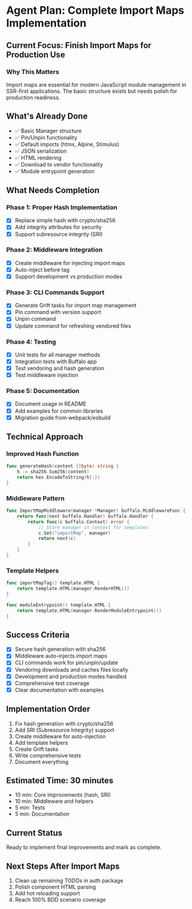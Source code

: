 # Agent Plan: Complete Import Maps Implementation

## Current Focus: Finish Import Maps for Production Use

### Why This Matters
Import maps are essential for modern JavaScript module management in SSR-first applications. The basic structure exists but needs polish for production readiness.

## What's Already Done
- ✅ Basic Manager structure
- ✅ Pin/Unpin functionality
- ✅ Default imports (htmx, Alpine, Stimulus)
- ✅ JSON serialization
- ✅ HTML rendering
- ✅ Download to vendor functionality
- ✅ Module entrypoint generation

## What Needs Completion

### Phase 1: Proper Hash Implementation
- [x] Replace simple hash with crypto/sha256
- [x] Add integrity attributes for security
- [x] Support subresource integrity (SRI)

### Phase 2: Middleware Integration
- [x] Create middleware for injecting import maps
- [x] Auto-inject before </head> tag
- [x] Support development vs production modes

### Phase 3: CLI Commands Support
- [x] Generate Grift tasks for import map management
- [x] Pin command with version support
- [x] Unpin command
- [x] Update command for refreshing vendored files

### Phase 4: Testing
- [x] Unit tests for all manager methods
- [x] Integration tests with Buffalo app
- [x] Test vendoring and hash generation
- [x] Test middleware injection

### Phase 5: Documentation
- [x] Document usage in README
- [x] Add examples for common libraries
- [x] Migration guide from webpack/esbuild

## Technical Approach

### Improved Hash Function
```go
func generateHash(content []byte) string {
    h := sha256.Sum256(content)
    return hex.EncodeToString(h[:])
}
```

### Middleware Pattern
```go
func ImportMapMiddleware(manager *Manager) buffalo.MiddlewareFunc {
    return func(next buffalo.Handler) buffalo.Handler {
        return func(c buffalo.Context) error {
            // Store manager in context for templates
            c.Set("importMap", manager)
            return next(c)
        }
    }
}
```

### Template Helpers
```go
func importMapTag() template.HTML {
    return template.HTML(manager.RenderHTML())
}

func moduleEntrypoint() template.HTML {
    return template.HTML(manager.RenderModuleEntrypoint())
}
```

## Success Criteria
- [x] Secure hash generation with sha256
- [x] Middleware auto-injects import maps
- [x] CLI commands work for pin/unpin/update
- [x] Vendoring downloads and caches files locally
- [x] Development and production modes handled
- [x] Comprehensive test coverage
- [x] Clear documentation with examples

## Implementation Order
1. Fix hash generation with crypto/sha256
2. Add SRI (Subresource Integrity) support
3. Create middleware for auto-injection
4. Add template helpers
5. Create Grift tasks
6. Write comprehensive tests
7. Document everything

## Estimated Time: 30 minutes
- 10 min: Core improvements (hash, SRI)
- 10 min: Middleware and helpers
- 5 min: Tests
- 5 min: Documentation

## Current Status
Ready to implement final improvements and mark as complete.

## Next Steps After Import Maps
1. Clean up remaining TODOs in auth package
2. Polish component HTML parsing
3. Add hot reloading support
4. Reach 100% BDD scenario coverage